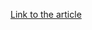[Link to the article](https://proofpoint.com/us/threat-insight/post/coronavirus-threat-landscape-update)
